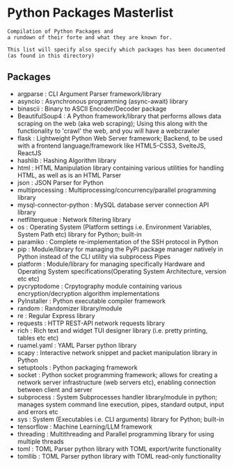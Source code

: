 # Python Packages Masterlist

```
Compilation of Python Packages and 
a rundown of their forte and what they are known for.

This list will specify also specify which packages has been documented (as found in this directory)
```

## Packages
+ argparse               : CLI Argument Parser framework/library
+ asyncio                : Asynchronous programming (async-await) library
+ binascii               : Binary to ASCII Encoder/Decoder package
+ BeautifulSoup4         : A Python framework/library that performs allows data scraping on the web (aka web scraping); Using this along with the functionality to 'crawl' the web, and you will have a webcrawler
+ flask                  : Lightweight Python Web Server framework; Backend, to be used with a frontend language/framework like HTML5-CSS3, SvelteJS, ReactJS
+ hashlib                : Hashing Algorithm library
+ html                   : HTML Manipulation library containing various utilities for handling HTML, as well as is an HTML Parser
+ json                   : JSON Parser for Python
+ multiprocessing        : Multiprocessing/concurrency/parallel programming library
+ mysql-connector-python : MySQL database server connection API library
+ netfilterqueue         : Network filtering library
+ os                     : Operating System (Platform settings i.e. Environment Variables, System Path etc) library for Python; built-in
+ paramiko               : Complete re-implementation of the SSH protocol in Python
+ pip                    : Module/library for managing the PyPI package manager natively in Python instead of the CLI utility via subprocess Pipes
+ platform               : Module/library for managing specifically Hardware and Operating System specifications(Operating System Architecture, version etc etc)
+ pycryptodome           : Crpytography module containing various encryption/decryption algorithm implementations
+ PyInstaller            : Python executable compiler framework
+ random                 : Randomizer library/module
+ re                     : Regular Express library
+ requests               : HTTP REST-API network requests library
+ rich                   : Rich text and widget TUI designer library (i.e. pretty printing, tables etc etc)
+ ruamel.yaml            : YAML Parser python library
+ scapy                  : Interactive network snippet and packet manipulation library in Python
+ setuptools             : Python packaging framework
+ socket                 : Python socket programming framework; allows for creating a network server infrastructure (web servers etc), enabling connection between client and server
+ subprocess             : System Subprocesses handler library/module in python; manages system command line execution, pipes, standard output, input and errors etc
+ sys                    : System (Executables i.e. CLI arguments) library for Python; built-in
+ tensorflow             : Machine Learning/LLM framework
+ threading              : Multithreading and Parallel programming library for using multiple threads
+ toml                   : TOML Parser python library with TOML export/write functionality
+ tomllib                : TOML Parser python library with TOML read-only functionality

